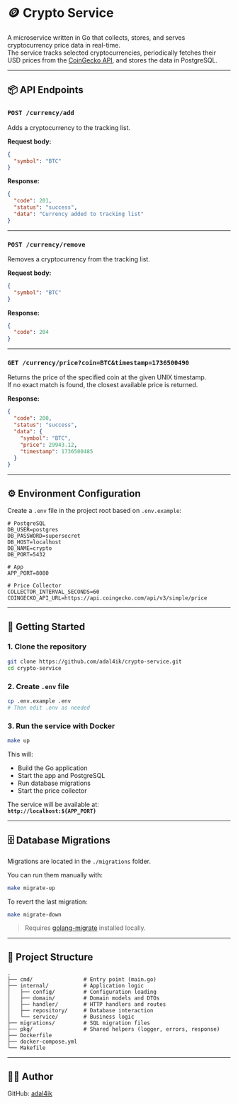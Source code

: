 # 🪙 Crypto Service

A microservice written in Go that collects, stores, and serves cryptocurrency price data in real-time.  
The service tracks selected cryptocurrencies, periodically fetches their USD prices from the [CoinGecko API](https://www.coingecko.com/en/api), and stores the data in PostgreSQL.

---

## 📦 API Endpoints

### `POST /currency/add`

Adds a cryptocurrency to the tracking list.

**Request body:**
```json
{
  "symbol": "BTC"
}
```

**Response:**
```json
{
  "code": 201,
  "status": "success",
  "data": "Currency added to tracking list"
}
```

---

### `POST /currency/remove`

Removes a cryptocurrency from the tracking list.

**Request body:**
```json
{
  "symbol": "BTC"
}
```

**Response:**
```json
{
  "code": 204
}
```

---

### `GET /currency/price?coin=BTC&timestamp=1736500490`

Returns the price of the specified coin at the given UNIX timestamp.  
If no exact match is found, the closest available price is returned.

**Response:**
```json
{
  "code": 200,
  "status": "success",
  "data": {
    "symbol": "BTC",
    "price": 29943.12,
    "timestamp": 1736500485
  }
}
```

---

## ⚙️ Environment Configuration

Create a `.env` file in the project root based on `.env.example`:

```env
# PostgreSQL
DB_USER=postgres
DB_PASSWORD=supersecret
DB_HOST=localhost
DB_NAME=crypto
DB_PORT=5432

# App
APP_PORT=8080

# Price Collector
COLLECTOR_INTERVAL_SECONDS=60
COINGECKO_API_URL=https://api.coingecko.com/api/v3/simple/price
```

---

## 🚀 Getting Started

### 1. Clone the repository

```bash
git clone https://github.com/adal4ik/crypto-service.git
cd crypto-service
```

### 2. Create `.env` file

```bash
cp .env.example .env
# Then edit .env as needed
```

### 3. Run the service with Docker

```bash
make up
```

This will:

- Build the Go application
- Start the app and PostgreSQL
- Run database migrations
- Start the price collector

The service will be available at:  
**`http://localhost:${APP_PORT}`**

---

## 🗄 Database Migrations

Migrations are located in the `./migrations` folder.

You can run them manually with:

```bash
make migrate-up
```

To revert the last migration:

```bash
make migrate-down
```

> Requires [golang-migrate](https://github.com/golang-migrate/migrate) installed locally.

---

## 🧱 Project Structure

```
.
├── cmd/                # Entry point (main.go)
├── internal/           # Application logic
│   ├── config/         # Configuration loading
│   ├── domain/         # Domain models and DTOs
│   ├── handler/        # HTTP handlers and routes
│   ├── repository/     # Database interaction
│   └── service/        # Business logic
├── migrations/         # SQL migration files
├── pkg/                # Shared helpers (logger, errors, response)
├── Dockerfile
├── docker-compose.yml
└── Makefile
```

---

## 🧑‍💻 Author

GitHub: [adal4ik](https://github.com/adal4ik)
